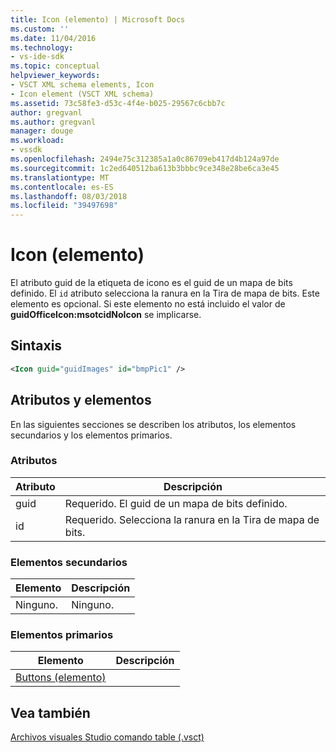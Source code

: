 ```yaml
---
title: Icon (elemento) | Microsoft Docs
ms.custom: ''
ms.date: 11/04/2016
ms.technology:
- vs-ide-sdk
ms.topic: conceptual
helpviewer_keywords:
- VSCT XML schema elements, Icon
- Icon element (VSCT XML schema)
ms.assetid: 73c58fe3-d53c-4f4e-b025-29567c6cbb7c
author: gregvanl
ms.author: gregvanl
manager: douge
ms.workload:
- vssdk
ms.openlocfilehash: 2494e75c312385a1a0c86709eb417d4b124a97de
ms.sourcegitcommit: 1c2ed640512ba613b3bbbc9ce348e28be6ca3e45
ms.translationtype: MT
ms.contentlocale: es-ES
ms.lasthandoff: 08/03/2018
ms.locfileid: "39497698"
---
```

# <a name="icon-element"></a>Icon (elemento)
El atributo guid de la etiqueta de icono es el guid de un mapa de bits definido. El `id` atributo selecciona la ranura en la Tira de mapa de bits. Este elemento es opcional. Si este elemento no está incluido el valor de **guidOfficeIcon:msotcidNoIcon** se implicarse.  
  
## <a name="syntax"></a>Sintaxis  
  
```xml  
<Icon guid="guidImages" id="bmpPic1" />  
```  
  
## <a name="attributes-and-elements"></a>Atributos y elementos  
 En las siguientes secciones se describen los atributos, los elementos secundarios y los elementos primarios.  
  
### <a name="attributes"></a>Atributos  
  
|Atributo|Descripción|  
|---------------|-----------------|  
|guid|Requerido. El guid de un mapa de bits definido.|  
|id|Requerido. Selecciona la ranura en la Tira de mapa de bits.|  
  
### <a name="child-elements"></a>Elementos secundarios  
  
|Elemento|Descripción|  
|-------------|-----------------|  
|Ninguno.|Ninguno.|  
  
### <a name="parent-elements"></a>Elementos primarios  
  
|Elemento|Descripción|  
|-------------|-----------------|  
|[Buttons (elemento)](../extensibility/buttons-element.md)||  
  
## <a name="see-also"></a>Vea también  
 [Archivos visuales Studio comando table (.vsct)](../extensibility/internals/visual-studio-command-table-dot-vsct-files.md)